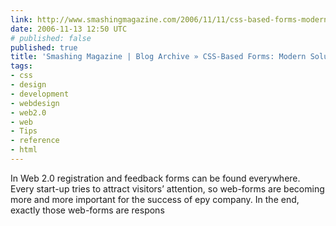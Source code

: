 ```yaml
---
link: http://www.smashingmagazine.com/2006/11/11/css-based-forms-modern-solutions/
date: 2006-11-13 12:50 UTC
# published: false
published: true
title: 'Smashing Magazine | Blog Archive » CSS-Based Forms: Modern Solutions'
tags:
- css
- design
- development
- webdesign
- web2.0
- web
- Tips
- reference
- html
---
```


In Web 2.0 registration and feedback forms can be found everywhere. Every start-up tries to attract visitors’ attention, so web-forms are becoming more and more important for the success of еру company. In the end, exactly those web-forms are respons
